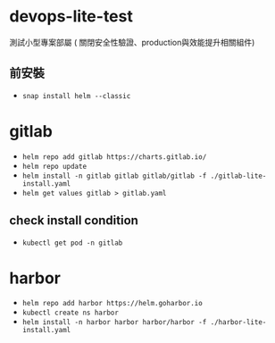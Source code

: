 # devops-lite-test
測試小型專案部屬 ( 關閉安全性驗證、production與效能提升相關組件)

## 前安裝
* `snap install helm --classic`

# gitlab
* `helm repo add gitlab https://charts.gitlab.io/`
* `helm repo update`
* `helm install -n gitlab gitlab gitlab/gitlab -f ./gitlab-lite-install.yaml`
* `helm get values gitlab > gitlab.yaml`

## check install condition
* `kubectl get pod -n gitlab`

# harbor
* `helm repo add harbor https://helm.goharbor.io`
* `kubectl create ns harbor`
* `helm install -n harbor harbor harbor/harbor -f ./harbor-lite-install.yaml`
